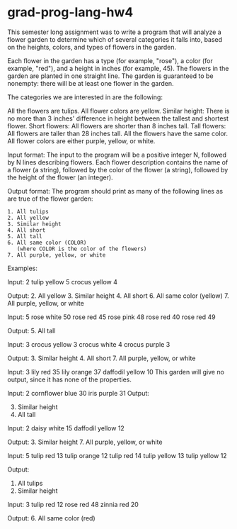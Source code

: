 # grad-prog-lang-hw4
This semester long assignment was to write a program that will analyze a flower garden to determine which of several categories it falls into, based on the heights, colors, and types of flowers in the garden.

Each flower in the garden has a type (for example, "rose"), a color (for example, "red"), and a height in inches (for example, 45). The flowers in the garden are planted in one straight line. The garden is guaranteed to be nonempty: there will be at least one flower in the garden.

The categories we are interested in are the following:

All the flowers are tulips.
All flower colors are yellow.
Similar height: There is no more than 3 inches' difference in height between the tallest and shortest flower.
Short flowers: All flowers are shorter than 8 inches tall.
Tall flowers: All flowers are taller than 28 inches tall.
All the flowers have the same color.
All flower colors are either purple, yellow, or white.

Input format: The input to the program will be a positive integer N, followed by N lines describing flowers. Each flower description contains the name of a flower (a string), followed by the color of the flower (a string), followed by the height of the flower (an integer).

Output format: The program should print as many of the following lines as are true of the flower garden:

	1. All tulips
	2. All yellow
	3. Similar height
	4. All short
	5. All tall
	6. All same color (COLOR)
	   (where COLOR is the color of the flowers)
	7. All purple, yellow, or white
Examples:

Input:
2
tulip yellow 5
crocus yellow 4

Output:
2. All yellow
3. Similar height
4. All short
6. All same color (yellow)
7. All purple, yellow, or white

Input:
5
rose white 50
rose red 45
rose pink 48
rose red 40
rose red 49

Output:
5. All tall

Input:
3
crocus yellow 3
crocus white 4
crocus purple 3

Output:
3. Similar height
4. All short
7. All purple, yellow, or white

Input:
3
lily red 35
lily orange 37
daffodil yellow 10
This garden will give no output, since it has none of the properties.

Input:
2
cornflower blue 30
iris purple 31
Output:

3. Similar height
5. All tall

Input:
2
daisy white 15
daffodil yellow 12

Output:
3. Similar height
7. All purple, yellow, or white

Input:
5
tulip red 13
tulip orange 12
tulip red 14
tulip yellow 13
tulip yellow 12

Output:
1. All tulips
3. Similar height

Input:
3
tulip red 12
rose red 48
zinnia red 20

Output:
6. All same color (red)